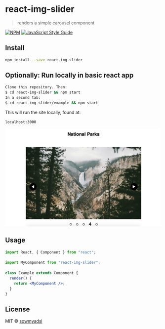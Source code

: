 # react-img-slider

> renders a simple carousel component

[![NPM](https://img.shields.io/npm/v/react-img-slider.svg)](https://www.npmjs.com/package/react-img-slider) [![JavaScript Style Guide](https://img.shields.io/badge/code_style-standard-brightgreen.svg)](https://standardjs.com)

## Install

```bash
npm install --save react-img-slider
```

## Optionally: Run locally in basic react app

```bash
Clone this repository. Then:
$ cd react-img-slider && npm start
In a second tab:
$ cd react-img-slider/example && npm start
```

This will run the site locally, found at:

```bash
localhost:3000
```

![Image of Carousel](/assets/carousel-screenshot.png)

## Usage

```jsx
import React, { Component } from "react";

import MyComponent from "react-img-slider";

class Example extends Component {
  render() {
    return <MyComponent />;
  }
}
```

## License

MIT © [sowmyadsl](https://github.com/sowmyadsl)
